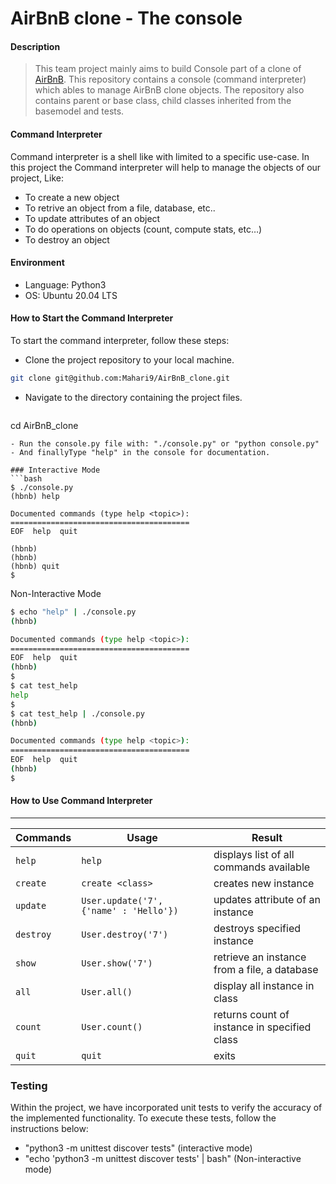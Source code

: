 # AirBnB clone - The console

#### Description
> This team project mainly aims to build Console part of a clone of [AirBnB](https://www.airbnb.com/). 
> This repository contains a console (command interpreter) which ables to manage AirBnB clone objects.
> The repository also contains parent or base class, child classes inherited from the basemodel and tests.
#### Command Interpreter
Command interpreter is a shell like with limited to a specific use-case. In this project the Command interpreter will help to manage the objects of our project, Like:
* To create a new object
* To retrive an object from a file, database, etc..
* To update attributes of an object
* To do operations on objects (count, compute stats, etc…)
* To destroy an object

#### Environment
* Language: Python3
* OS: Ubuntu 20.04 LTS

#### How to Start the Command Interpreter
To start the command interpreter, follow these steps:
- Clone the project repository to your local machine.
 ```bash
git clone git@github.com:Mahari9/AirBnB_clone.git
```
- Navigate to the directory containing the project files.
  ```bash
cd AirBnB_clone
```
- Run the console.py file with: "./console.py" or "python console.py"
- And finallyType "help" in the console for documentation.

### Interactive Mode
```bash
$ ./console.py
(hbnb) help

Documented commands (type help <topic>):
========================================
EOF  help  quit

(hbnb)
(hbnb)
(hbnb) quit
$
```
Non-Interactive Mode
```bash
$ echo "help" | ./console.py
(hbnb)

Documented commands (type help <topic>):
========================================
EOF  help  quit
(hbnb)
$
$ cat test_help
help
$
$ cat test_help | ./console.py
(hbnb)

Documented commands (type help <topic>):
========================================
EOF  help  quit
(hbnb)
$
```
#### How to Use Command Interpreter
---
| Commands  |        Usage                                  | Result                                        |
| --------- | --------------------------------------------- | ------------------------------------------    |
| `help`    | `help`                                        | displays list of all commands available       |
| `create`  | `create <class>`                              | creates new instance                          |
| `update`  | `User.update('7', {'name' : 'Hello'})`        | updates attribute of an instance              |
| `destroy` | `User.destroy('7')`                           | destroys specified instance                   |
| `show`    | `User.show('7')`                              | retrieve an instance  from a file, a database |
| `all`     | `User.all()`                                  | display all instance  in class                |
| `count`   | `User.count()`                                | returns count of instance  in specified class |
| `quit`    | `quit`                                        | exits                                         |

### Testing
Within the project, we have incorporated unit tests to verify the accuracy of the implemented functionality. To execute these tests, follow the instructions below:
- "python3 -m unittest discover tests" (interactive mode)
- "echo 'python3 -m unittest discover tests' | bash" (Non-interactive mode)

